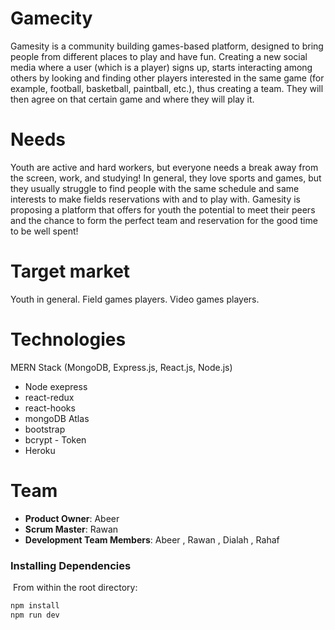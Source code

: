 # Gamecity

Gamesity is a community building games-based platform, designed to bring people from different places to play and have fun.
Creating a new social media where a user (which is a player) signs up, starts interacting among others by looking and finding other players interested in the same game (for example, football, basketball, paintball, etc.), thus creating a team. They will then agree on that certain game and where they will play it.

# Needs

Youth are active and hard workers, but everyone needs a break away from the screen, work, and studying!
In general, they love sports and games, but they usually struggle to find people with the same schedule and same interests to make fields reservations with and to play with.
Gamesity is proposing a platform that offers for youth the potential to meet their peers and the chance to form the perfect team and reservation for the good time to be well spent!

# Target market

Youth in general.
Field games players.
Video games players.

# Technologies

MERN Stack (MongoDB, Express.js, React.js, Node.js)
- Node exepress
- react-redux
- react-hooks
- mongoDB Atlas
- bootstrap 
- bcrypt - Token 
- Heroku

# Team

- **Product Owner**: Abeer
- **Scrum Master**: Rawan
- **Development Team Members**: Abeer , Rawan , Dialah , Rahaf

### Installing Dependencies
​
From within the root directory:
​
```sh
npm install
npm run dev
```